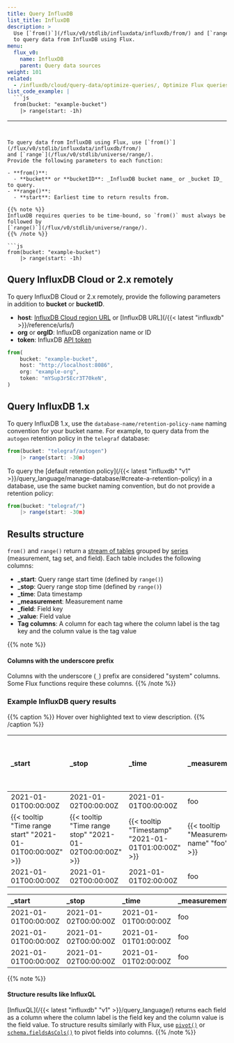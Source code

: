 ```yaml
---
title: Query InfluxDB
list_title: InfluxDB
description: >
  Use [`from()`](/flux/v0/stdlib/influxdata/influxdb/from/) and [`range`](/flux/v0/stdlib/universe/range/)
  to query data from InfluxDB using Flux.
menu:
  flux_v0:
    name: InfluxDB
    parent: Query data sources
weight: 101
related:
  - /influxdb/cloud/query-data/optimize-queries/, Optimize Flux queries for InfluxDB
list_code_example: |
  ```js
  from(bucket: "example-bucket")
    |> range(start: -1h)
  ```
---
```


To query data from InfluxDB using Flux, use [`from()`](/flux/v0/stdlib/influxdata/influxdb/from/)
and [`range`](/flux/v0/stdlib/universe/range/).
Provide the following parameters to each function:

- **from()**:
  - **bucket** or **bucketID**: _InfluxDB bucket name_ or _bucket ID_ to query.
- **range()**:
  - **start**: Earliest time to return results from.

{{% note %}}
InfluxDB requires queries to be time-bound, so `from()` must always be followed by
[`range()`](/flux/v0/stdlib/universe/range/).
{{% /note %}}

```js
from(bucket: "example-bucket")
    |> range(start: -1h)
```

## Query InfluxDB Cloud or 2.x remotely
To query InfluxDB Cloud or 2.x remotely, provide the following parameters
in addition to **bucket** or **bucketID**.

- **host**: [InfluxDB Cloud region URL](/influxdb/cloud/reference/urls/) or
  [InfluxDB URL](/{{< latest "influxdb" >}}/reference/urls/)
- **org** or **orgID**: InfluxDB organization name or ID
- **token**: InfluxDB [API token](/influxdb/cloud/security/tokens/)

```js
from(
    bucket: "example-bucket",
    host: "http://localhost:8086",
    org: "example-org",
    token: "mYSup3r5Ecr3T70keN",
)
```

## Query InfluxDB 1.x
To query InfluxDB 1.x, use the `database-name/retention-policy-name` naming
convention for your bucket name.
For example, to query data from the `autogen` retention policy in the `telegraf` database:

```js
from(bucket: "telegraf/autogen")
    |> range(start: -30m)
```

To query the [default retention policy](/{{< latest "influxdb" "v1" >}}/query_language/manage-database/#create-a-retention-policy) in a database, use the same bucket naming
convention, but do not provide a retention policy:

```js
from(bucket: "telegraf/")
    |> range(start: -30m)
```


## Results structure
`from()` and `range()` return a [stream of tables](/flux/v0/get-started/data-model/#stream-of-tables)
grouped by [series](/influxdb/cloud/reference/glossary/#series)
(measurement, tag set, and field).
Each table includes the following columns:

- **_start**: Query range start time (defined by `range()`)
- **_stop**: Query range stop time (defined by `range()`)
- **_time**: Data timestamp
- **_measurement**: Measurement name
- **_field**: Field key
- **_value**: Field value
- **Tag columns**: A column for each tag where the column label is the tag key
  and the column value is the tag value

{{% note %}}
#### Columns with the underscore prefix
Columns with the underscore (`_`) prefix are considered "system" columns.
Some Flux functions require these columns.
{{% /note %}}

### Example InfluxDB query results

{{% caption %}}
Hover over highlighted text to view description.
{{% /caption %}}

| _start                                                    | _stop                                                    | _time                                              | _measurement                             | {{< tooltip "Tag key" "host" >}}    | _field                            |                              _value |
| :-------------------------------------------------------- | :------------------------------------------------------- | :------------------------------------------------- | :--------------------------------------- | :---------------------------------- | :-------------------------------- | ----------------------------------: |
| 2021-01-01T00:00:00Z                                      | 2021-01-02T00:00:00Z                                     | 2021-01-01T00:00:00Z                               | foo                                      | host1                               | bar                               |                                 1.2 |
| {{< tooltip "Time range start" "2021-01-01T00:00:00Z" >}} | {{< tooltip "Time range stop" "2021-01-02T00:00:00Z" >}} | {{< tooltip "Timestamp" "2021-01-01T01:00:00Z" >}} | {{< tooltip "Measurement name" "foo" >}} | {{< tooltip "Tag value" "host1" >}} | {{< tooltip "Field key" "bar" >}} | {{< tooltip "Field value" "1.6" >}} |
| 2021-01-01T00:00:00Z                                      | 2021-01-02T00:00:00Z                                     | 2021-01-01T02:00:00Z                               | foo                                      | host1                               | bar                               |                                 2.1 |

| _start               | _stop                | _time                | _measurement | host  | _field | _value |
| :------------------- | :------------------- | :------------------- | :----------- | :---- | :----- | -----: |
| 2021-01-01T00:00:00Z | 2021-01-02T00:00:00Z | 2021-01-01T00:00:00Z | foo          | host2 | bar    |    1.2 |
| 2021-01-01T00:00:00Z | 2021-01-02T00:00:00Z | 2021-01-01T01:00:00Z | foo          | host2 | bar    |    1.7 |
| 2021-01-01T00:00:00Z | 2021-01-02T00:00:00Z | 2021-01-01T02:00:00Z | foo          | host2 | bar    |    2.1 |

{{% note %}}
#### Structure results like InfluxQL
[InfluxQL](/{{< latest "influxdb" "v1" >}}/query_language/) returns each field as
a column where the column label is the field key and the column value is the field value.
To structure results similarly with Flux, use [`pivot()`](/flux/v0/stdlib/universe/pivot/)
or [`schema.fieldsAsCols()`](/flux/v0/stdlib/influxdata/influxdb/schema/fieldsascols/)
to pivot fields into columns.
{{% /note %}}
